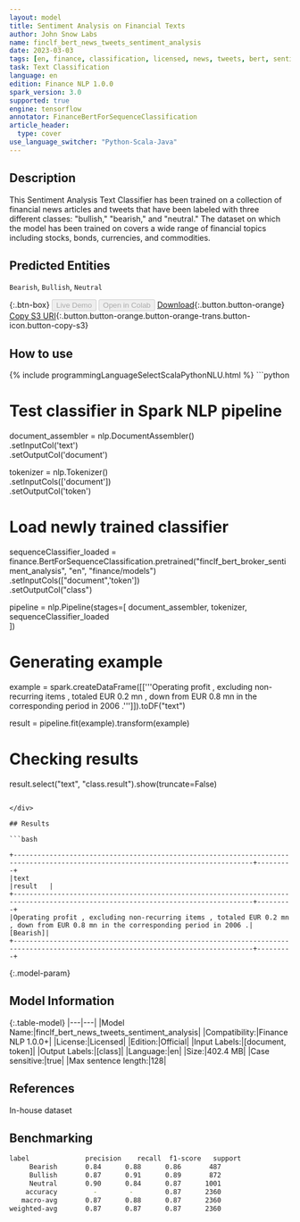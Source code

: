 ```yaml
---
layout: model
title: Sentiment Analysis on Financial Texts
author: John Snow Labs
name: finclf_bert_news_tweets_sentiment_analysis
date: 2023-03-03
tags: [en, finance, classification, licensed, news, tweets, bert, sentiment, tensorflow]
task: Text Classification
language: en
edition: Finance NLP 1.0.0
spark_version: 3.0
supported: true
engine: tensorflow
annotator: FinanceBertForSequenceClassification
article_header:
  type: cover
use_language_switcher: "Python-Scala-Java"
---
```


## Description

This Sentiment Analysis Text Classifier has been trained on  a collection of financial news articles and tweets that have been labeled with three different classes: "bullish," "bearish," and "neutral." The dataset on which the model has been trained on covers a wide range of financial topics including stocks, bonds, currencies, and commodities.

## Predicted Entities

`Bearish`, `Bullish`, `Neutral`

{:.btn-box}
<button class="button button-orange" disabled>Live Demo</button>
<button class="button button-orange" disabled>Open in Colab</button>
[Download](https://s3.amazonaws.com/auxdata.johnsnowlabs.com/finance/models/finclf_bert_news_tweets_sentiment_analysis_en_1.0.0_3.0_1677854100676.zip){:.button.button-orange}
[Copy S3 URI](s3://auxdata.johnsnowlabs.com/finance/models/finclf_bert_news_tweets_sentiment_analysis_en_1.0.0_3.0_1677854100676.zip){:.button.button-orange.button-orange-trans.button-icon.button-copy-s3}

## How to use



<div class="tabs-box" markdown="1">
{% include programmingLanguageSelectScalaPythonNLU.html %}
```python
 
# Test classifier in Spark NLP pipeline
document_assembler = nlp.DocumentAssembler() \
    .setInputCol('text') \
    .setOutputCol('document')

tokenizer = nlp.Tokenizer() \
    .setInputCols(['document']) \
    .setOutputCol('token')

# Load newly trained classifier
sequenceClassifier_loaded = finance.BertForSequenceClassification.pretrained("finclf_bert_broker_sentiment_analysis", "en", "finance/models")\
  .setInputCols(["document",'token'])\
  .setOutputCol("class")

pipeline = nlp.Pipeline(stages=[
    document_assembler, 
    tokenizer,
    sequenceClassifier_loaded    
])

# Generating example
example = spark.createDataFrame([['''Operating profit , excluding non-recurring items , totaled EUR 0.2 mn , down from EUR 0.8 mn in the corresponding period in 2006 .''']]).toDF("text")

result = pipeline.fit(example).transform(example)

# Checking results
result.select("text", "class.result").show(truncate=False)

```

</div>

## Results

```bash

+----------------------------------------------------------------------------------------------------------------------------------+---------+
|text                                                                                                                              |result   |
+----------------------------------------------------------------------------------------------------------------------------------+---------+
|Operating profit , excluding non-recurring items , totaled EUR 0.2 mn , down from EUR 0.8 mn in the corresponding period in 2006 .|[Bearish]|
+----------------------------------------------------------------------------------------------------------------------------------+---------+

```

{:.model-param}
## Model Information

{:.table-model}
|---|---|
|Model Name:|finclf_bert_news_tweets_sentiment_analysis|
|Compatibility:|Finance NLP 1.0.0+|
|License:|Licensed|
|Edition:|Official|
|Input Labels:|[document, token]|
|Output Labels:|[class]|
|Language:|en|
|Size:|402.4 MB|
|Case sensitive:|true|
|Max sentence length:|128|

## References

In-house dataset

## Benchmarking

```bash
label              precision    recall  f1-score   support
     Bearish       0.84      0.88      0.86       487
     Bullish       0.87      0.91      0.89       872
     Neutral       0.90      0.84      0.87      1001
    accuracy         -        -        0.87      2360
   macro-avg       0.87      0.88      0.87      2360
weighted-avg       0.87      0.87      0.87      2360
```